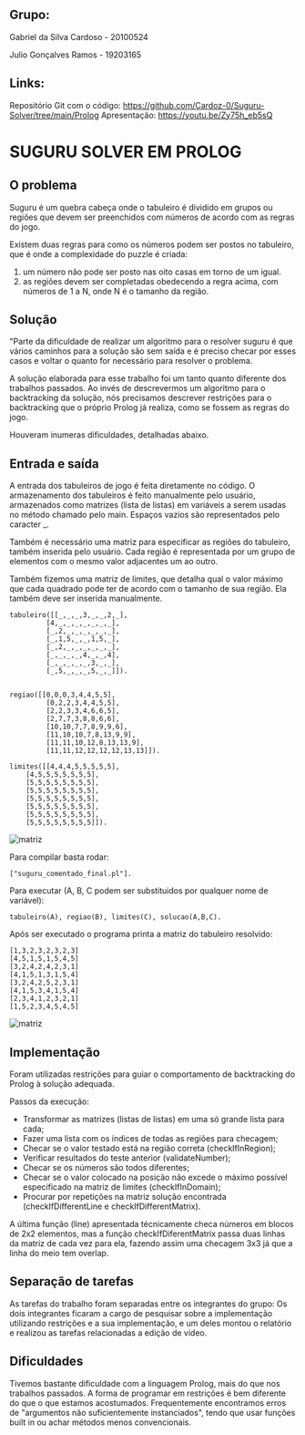 ## Grupo:
Gabriel da Silva Cardoso - 20100524

Julio Gonçalves Ramos - 19203165

## Links:
Repositório Git com o código: https://github.com/Cardoz-0/Suguru-Solver/tree/main/Prolog
Apresentação: https://youtu.be/Zy75h_eb5sQ

# SUGURU SOLVER EM PROLOG

## O problema

Suguru é um quebra cabeça onde o tabuleiro é dividido em grupos ou regiões que devem ser preenchidos com números de acordo com as regras do jogo.

Existem duas regras para como os números podem ser postos no tabuleiro, que é onde a complexidade do puzzle é criada: 
1. um número não pode ser posto nas oito casas em torno de um igual.
2. as regiões devem ser completadas obedecendo a regra acima, com números de 1 a N, onde N é o tamanho da região.

## Solução
"Parte da dificuldade de realizar um algoritmo para o resolver suguru é que vários caminhos para a solução são sem saída e é preciso checar por esses casos e voltar o quanto for necessário para resolver o problema.

A solução elaborada para esse trabalho foi um tanto quanto diferente dos trabalhos passados. Ao invés de descrevermos um algoritmo para o backtracking da solução, nós precisamos descrever restrições para o backtracking que o próprio Prolog já realiza, como se fossem as regras do jogo.

Houveram inumeras dificuldades, detalhadas abaixo.

## Entrada e saída
A entrada dos tabuleiros de jogo é feita diretamente no código. O armazenamento dos tabuleiros é feito manualmente pelo usuário, armazenados como matrizes (lista de listas) em variáveis a serem usadas no método chamado pelo main. Espaços vazios são representados pelo caracter _.

Também é necessário uma matriz para especificar as regiões do tabuleiro, também inserida pelo usuário. Cada região é representada por um grupo de elementos com o mesmo valor adjacentes um ao outro.

Também fizemos uma matriz de limites, que detalha qual o valor máximo que cada quadrado pode ter de acordo com o tamanho de sua região. Ela também deve ser inserida manualmente.
```
tabuleiro([[_,_,_,3,_,_,2,_],
         [4,_,_,_,_,_,_,_],
         [_,2,_,_,_,_,_,_],
         [_,1,5,_,_,1,5,_],
         [_,2,_,_,_,_,_,_],
         [_,_,_,_,4,_,_,4],
         [_,_,_,_,_,3,_,_],
         [_,5,_,_,_,5,_,_]]).


regiao([[0,0,0,3,4,4,5,5],
         [0,2,2,3,4,4,5,5],
         [2,2,3,3,4,6,6,5],
         [2,7,7,3,8,8,6,6],
         [10,10,7,7,8,9,9,6],
         [11,10,10,7,8,13,9,9],
         [11,11,10,12,8,13,13,9],
         [11,11,12,12,12,12,13,13]]).

limites([[4,4,4,5,5,5,5,5],
    [4,5,5,5,5,5,5,5],
    [5,5,5,5,5,5,5,5],
    [5,5,5,5,5,5,5,5],
    [5,5,5,5,5,5,5,5],
    [5,5,5,5,5,5,5,5],
    [5,5,5,5,5,5,5,5],
    [5,5,5,5,5,5,5,5]]).
```

![matriz](https://i.imgur.com/xWQDVhM.png)

Para compilar basta rodar:
```
["suguru_comentado_final.pl"].
```
Para executar (A, B, C podem ser substituidos por qualquer nome de variável):
```
tabuleiro(A), regiao(B), limites(C), solucao(A,B,C).
```
Após ser executado o programa printa a matriz do tabuleiro resolvido:
```
[1,3,2,3,2,3,2,3]
[4,5,1,5,1,5,4,5]
[3,2,4,2,4,2,3,1]
[4,1,5,1,3,1,5,4]
[3,2,4,2,5,2,3,1]
[4,1,5,3,4,1,5,4]
[2,3,4,1,2,3,2,1]
[1,5,2,3,4,5,4,5]
```

![matriz](https://i.imgur.com/UpMl6af.png)


## Implementação
Foram utilizadas restrições para guiar o comportamento de backtracking do Prolog à solução adequada.

Passos da execução:
- Transformar as matrizes (listas de listas) em uma só grande lista para cada;
- Fazer uma lista com os índices de todas as regiões para checagem;
- Checar se o valor testado está na região correta (checkIfInRegion);
- Verificar resultados do teste anterior (validateNumber);
- Checar se os números são todos diferentes;
- Checar se o valor colocado na posição não excede o máximo possível especificado na matriz de limites (checkIfInDomain);
- Procurar por repetições na matriz solução encontrada (checkIfDifferentLine e checkIfDifferentMatrix).

A última função (line) apresentada técnicamente checa números em blocos de 2x2 elementos, mas a função checkIfDiferentMatrix passa duas linhas da matriz de cada vez para ela, fazendo assim uma checagem 3x3 já que a linha do meio tem overlap.

## Separação de tarefas
As tarefas do trabalho foram separadas entre os integrantes do grupo: Os dois integrantes ficaram a cargo de pesquisar sobre a implementação utilizando restrições e a sua implementação, e um deles montou o relatório e realizou as tarefas relacionadas a edição de vídeo.

## Dificuldades
Tivemos bastante dificuldade com a linguagem Prolog, mais do que nos trabalhos passados. A forma de programar em restrições é bem diferente do que o que estamos acostumados.
Frequentemente encontramos erros de "argumentos não suficientemente instanciados", tendo que usar funções built in ou achar métodos menos convencionais.

